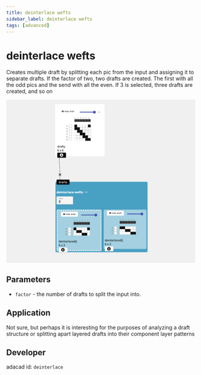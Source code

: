 ```yaml
---
title: deinterlace wefts
sidebar_label: deinterlace wefts
tags: [advanced]
---
```

# deinterlace wefts
Creates multiple draft by splitting each pic from the input and assigning it to separate drafts. If the factor of two, two drafts are created. The first with all the odd pics and the send with all the even. If 3 is selected, three drafts are created, and so on

![file](./img/deinterlace.png)


## Parameters
- `factor` - the number of drafts to split the input into. 

## Application
Not sure, but perhaps it is interesting for the purposes of analyzing a draft structure or splitting apart layered drafts into their component layer patterns

## Developer
adacad id: `deinterlace`
